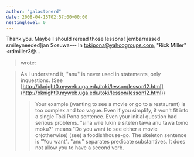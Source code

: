 ```yaml
---
author: "galactonerd"
date: 2008-04-15T02:57:00+00:00
nestinglevel: 0
---
```

Thank you. Maybe I should reread those lessons! \[embarrassed smileyneeded\]jan Sosuwa---
 In [tokipona@yahoogroups.com](mailto://tokipona@yahoogroups.com), "Rick Miller" <rdmiller3@...
> wrote:

> As I understand it, "anu" is never used in statements, only inquestions.
> (See [http://bknight0.myweb.uga.edu/toki/lesson/lesson12.html](http://bknight0.myweb.uga.edu/toki/lesson/lesson12.html))
>> Your example (wanting to see a movie or go to a restaurant) is too
> complex and too vague. Even if you simplify, it won't fit into a
> single Toki Pona sentence.
>> Even your initial question had serious problems.
> "sina wile lukin e sitelen tawa anu tawa tomo moku?" means
> "Do you want to see either a movie or(otherwise) (see) a foodishhouse-go.
> The skeleton sentence is "You want".
> "anu" separates predicate substantives. It does not allow you to have
> a second verb.
>